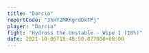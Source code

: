 ```yaml
---
title: "Darcia"
reportCode: "3hHY2MRKgrdDkTPj"
player: "Darcia"
fight: "Hydross the Unstable - Wipe 1 (18%)"
date: 2021-10-06T18:48:50.877000+00:00
---
```

